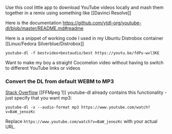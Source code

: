 Use this cool little app to download YouTube videos locally and mash them together in a remix using something like [[Davinci Resolve]]


Here is the documentation
https://github.com/ytdl-org/youtube-dl/blob/master/README.md#readme

Here is a snippet of working code I used in my Ubuntu Distrobox container [[Linux/Fedora Silverblue/Distrobox]]


`youtube-dl -f bestvideo+bestaudio/best https://youtu.be/fdPu-wvl3KE`

Want to make my boy a straight Cocomelon video without having to switch to different YouTube links or videos


### Convert the DL from default WEBM to MP3
[Stack Overflow](https://stackoverflow.com/a/44929515 "Short permalink to this answer")
[[FFMpeg 1]]
youtube-dl already contains this functionality - just specify that you want mp3:

```
youtube-dl -x --audio-format mp3 https://www.youtube.com/watch?v=BaW_jenozKc
```

Replace `https://www.youtube.com/watch?v=BaW_jenozKc` with your actual URL.


